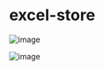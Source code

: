 # excel-store

![image](https://github.com/user-attachments/assets/239f076e-b154-4e31-ba8d-7588d485948a)

![image](https://github.com/user-attachments/assets/8df213a9-f96d-44ae-b976-aec67757aca1)
